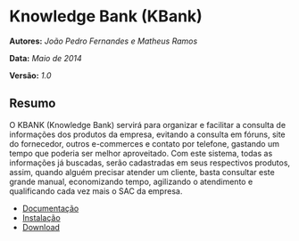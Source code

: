 # Knowledge Bank (KBank)

**Autores:** *João Pedro Fernandes e Matheus Ramos*

**Data:** *Maio de 2014*

**Versão:** *1.0* 


## Resumo

O KBANK (Knowledge Bank) servirá para organizar e facilitar a consulta de informações dos produtos da empresa, evitando a consulta em fóruns, site do fornecedor, outros e-commerces e contato por telefone, gastando um tempo que poderia ser melhor aproveitado.
Com este sistema, todas as informações já buscadas, serão cadastradas em seus respectivos produtos, assim, quando alguém precisar atender um cliente, basta consultar este grande manual, economizando tempo, agilizando o atendimento e qualificando cada vez mais o SAC da empresa.

* [Documentação](https://github.com/teteusix/knowledge-bank/blob/master/docs/documentation.md)
* [Instalação](https://github.com/teteusix/knowledge-bank)
* [Download](https://github.com/teteusix/knowledge-bank)
